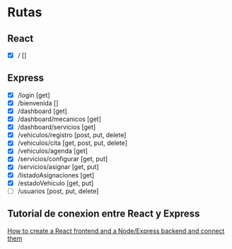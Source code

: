 # Rutas

## React

- [x] /                     []

## Express

- [x] /login                [get]
- [x] /bienvenida           []
- [x] /dashboard            [get]
- [x] /dashboard/mecanicos  [get]
- [x] /dashboard/servicios  [get]
- [x] /vehiculos/registro   [post, put, delete]
- [x] /vehiculos/cita       [get, post, put, delete]
- [x] /vehiculos/agenda     [get]
- [x] /servicios/configurar [get, put]
- [x] /servicios/asignar    [get, put]
- [x] /listadoAsignaciones  [get]
- [x] /estadoVehiculo       [get, put]
- [ ] /usuarios             [post, put, delete]

## Tutorial de conexion entre React y Express

[How to create a React frontend and a Node/Express backend and connect them](https://www.freecodecamp.org/news/create-a-react-frontend-a-node-express-backend-and-connect-them-together-c5798926047c/)

